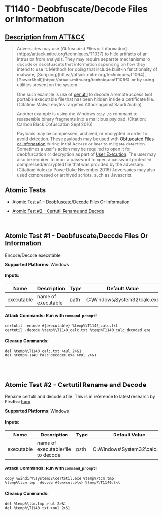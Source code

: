 # T1140 - Deobfuscate/Decode Files or Information
## [Description from ATT&CK](https://attack.mitre.org/wiki/Technique/T1140)
<blockquote>Adversaries may use [Obfuscated Files or Information](https://attack.mitre.org/techniques/T1027) to hide artifacts of an intrusion from analysis. They may require separate mechanisms to decode or deobfuscate that information depending on how they intend to use it. Methods for doing that include built-in functionality of malware, [Scripting](https://attack.mitre.org/techniques/T1064), [PowerShell](https://attack.mitre.org/techniques/T1086), or by using utilities present on the system.

One such example is use of [certutil](https://attack.mitre.org/software/S0160) to decode a remote access tool portable executable file that has been hidden inside a certificate file. (Citation: Malwarebytes Targeted Attack against Saudi Arabia)

Another example is using the Windows <code>copy /b</code> command to reassemble binary fragments into a malicious payload. (Citation: Carbon Black Obfuscation Sept 2016)

Payloads may be compressed, archived, or encrypted in order to avoid detection.  These payloads may be used with [Obfuscated Files or Information](https://attack.mitre.org/techniques/T1027) during Initial Access or later to mitigate detection. Sometimes a user's action may be required to open it for deobfuscation or decryption as part of [User Execution](https://attack.mitre.org/techniques/T1204). The user may also be required to input a password to open a password protected compressed/encrypted file that was provided by the adversary. (Citation: Volexity PowerDuke November 2016) Adversaries may also used compressed or archived scripts, such as Javascript.</blockquote>

## Atomic Tests

- [Atomic Test #1 - Deobfuscate/Decode Files Or Information](#atomic-test-1---deobfuscatedecode-files-or-information)

- [Atomic Test #2 - Certutil Rename and Decode](#atomic-test-2---certutil-rename-and-decode)


<br/>

## Atomic Test #1 - Deobfuscate/Decode Files Or Information
Encode/Decode executable

**Supported Platforms:** Windows


#### Inputs:
| Name | Description | Type | Default Value | 
|------|-------------|------|---------------|
| executable | name of executable | path | C:\Windows\System32\calc.exe|


#### Attack Commands: Run with `command_prompt`! 
```
certutil -encode #{executable} %temp%\T1140_calc.txt
certutil -decode %temp%\T1140_calc.txt %temp%T1140_calc_decoded.exe
```

#### Cleanup Commands:
```
del %temp%\T1140_calc.txt >nul 2>&1
del %temp%T1140_calc_decoded.exe >nul 2>&1
```





<br/>
<br/>

## Atomic Test #2 - Certutil Rename and Decode
Rename certutil and decode a file. This is in reference to latest research by FireEye [here](https://www.fireeye.com/blog/threat-research/2018/09/apt10-targeting-japanese-corporations-using-updated-ttps.html)

**Supported Platforms:** Windows


#### Inputs:
| Name | Description | Type | Default Value | 
|------|-------------|------|---------------|
| executable | name of executable/file to decode | path | C:\Windows\System32\calc.exe|


#### Attack Commands: Run with `command_prompt`! 
```
copy %windir%\system32\certutil.exe %temp%\tcm.tmp
%temp%\tcm.tmp -decode #{executable} %temp%\T1140.txt
```

#### Cleanup Commands:
```
del %temp%\tcm.tmp >nul 2>&1
del %temp%\T1140.txt >nul 2>&1
```





<br/>

